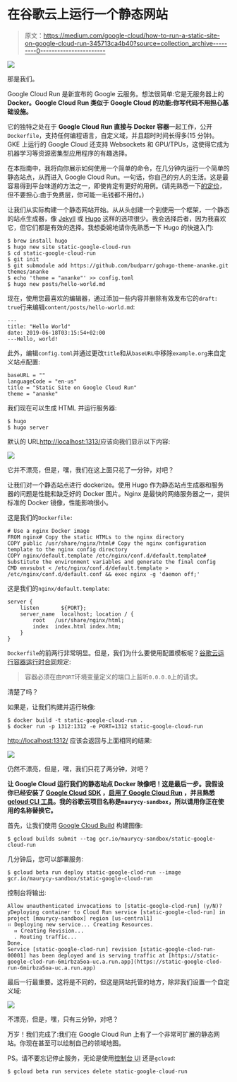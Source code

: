 # 在谷歌云上运行一个静态网站

> 原文：<https://medium.com/google-cloud/how-to-run-a-static-site-on-google-cloud-run-345713ca4b40?source=collection_archive---------0----------------------->

![](img/db991c7374934278b3f64d5aff7d71b1.png)

那是我们。

Google Cloud Run 是新宣布的 Google 云服务。想法很简单:它是无服务器上的 **Docker。Google Cloud Run 类似于 Google Cloud 的功能:你写代码不用担心基础设施。**

它的独特之处在于 **Google Cloud Run 直接与 Docker 容器**一起工作，公开`Dockerfile`，支持任何编程语言，自定义域，并且超时时间长得多(15 分钟)。GKE 上运行的 Google Cloud 还支持 Websockets 和 GPU/TPUs，这使得它成为机器学习等资源密集型应用程序的有趣选择。

在本指南中，我将向你展示如何使用一个简单的命令，在几分钟内运行一个简单的静态站点，从而进入 Google Cloud Run。一句话，你自己的穷人的生活。这是最容易得到平台味道的方法之一，即使肯定有更好的用例。(请先熟悉一下[的定价](https://cloud.google.com/run/pricing)，但不要担心:由于免费层，你可能一毛钱都不用付。)

让我们从实际构建一个静态网站开始。从从头创建一个到使用一个框架，一个静态的站点生成器，像 [Jekyll](https://jekyllrb.com/) 或 [Hugo](https://gohugo.io/) 这样的选项很少。我会选择后者，因为我喜欢它，但它们都是有效的选择。我想委婉地请你先熟悉一下 Hugo 的快速入门:

```
$ brew install hugo
$ hugo new site static-google-cloud-run
$ cd static-google-cloud-run
$ git init
$ git submodule add https://github.com/budparr/gohugo-theme-ananke.git themes/ananke
$ echo 'theme = "ananke"' >> config.toml
$ hugo new posts/hello-world.md
```

现在，使用您最喜欢的编辑器，通过添加一些内容并删除有效发布它的`draft: true`行来编辑`content/posts/hello-world.md`:

```
---
title: "Hello World"
date: 2019-06-18T03:15:54+02:00
---Hello, world!
```

此外，编辑`config.toml`并通过更改`title`和从`baseURL`中移除`example.org`来自定义站点配置:

```
baseURL = ""
languageCode = "en-us"
title = "Static Site on Google Cloud Run"
theme = "ananke"
```

我们现在可以生成 HTML 并运行服务器:

```
$ hugo
$ hugo server
```

默认的 URL[http://localhost:1313/](http://localhost:1313/)应该向我们显示以下内容:

![](img/a8dc770a17837b3a01927db42afd0ffa.png)

它并不漂亮，但是，嘿，我们在这上面只花了一分钟，对吧？

让我们对一个静态站点进行 dockerize。使用 Hugo 作为静态站点生成器和服务器的问题是性能和缺乏好的 Docker 图片。Nginx 是最快的网络服务器之一，提供标准的 Docker 镜像，性能影响很小。

这是我们的`Dockerfile:`

```
# Use a nginx Docker image
FROM nginx# Copy the static HTMLs to the nginx directory
COPY public /usr/share/nginx/html# Copy the nginx configuration template to the nginx config directory
COPY nginx/default.template /etc/nginx/conf.d/default.template# Substitute the environment variables and generate the final config
CMD envsubst < /etc/nginx/conf.d/default.template > /etc/nginx/conf.d/default.conf && exec nginx -g 'daemon off;'
```

这是我们的`nginx/default.template`:

```
server {
    listen       ${PORT};
    server_name  localhost; location / {
        root   /usr/share/nginx/html;
        index  index.html index.htm;
    }
}
```

`Dockerfile`的前两行非常明显。但是，我们为什么要使用配置模板呢？[谷歌云运行容器运行时合同](https://cloud.google.com/run/docs/reference/container-contract)规定:

> 容器必须在由`PORT`环境变量定义的端口上监听`0.0.0.0`上的请求。

清楚了吗？

如果是，让我们构建并运行映像:

```
$ docker build -t static-google-cloud-run .
$ docker run -p 1312:1312 -e PORT=1312 static-google-cloud-run
```

[http://localhost:1312/](http://localhost:1312/) 应该会返回与上面相同的结果:

![](img/4876c8c24ce82eeb7b4a95940cfeda12.png)

仍然不漂亮，但是，嘿，我们只花了两分钟，对吧？

**让 Google Cloud 运行我们的静态站点 Docker 映像吧！这是最后一步。我假设你已经安装了 [Google Cloud SDK](https://cloud.google.com/sdk/) ，[启用了 Google Cloud Run](https://console.cloud.google.com/marketplace/details/google-cloud-platform/cloud-run) ，并且熟悉 [gcloud CLI 工具](https://cloud.google.com/sdk/gcloud/)。我的谷歌云项目名称是`maurycy-sandbox`，所以请用你正在使用的名称替换它。**

首先，让我们使用 [Google Cloud Build](https://cloud.google.com/cloud-build/) 构建图像:

```
$ gcloud builds submit --tag gcr.io/maurycy-sandbox/static-google-cloud-run
```

几分钟后，您可以部署服务:

```
$ gcloud beta run deploy static-google-clod-run --image gcr.io/maurycy-sandbox/static-google-cloud-run
```

控制台将输出:

```
Allow unauthenticated invocations to [static-google-clod-run] (y/N)? yDeploying container to Cloud Run service [static-google-clod-run] in project [maurycy-sandbox] region [us-central1]
⠶ Deploying new service... Creating Resources.
  ⠶ Creating Revision...
  . Routing traffic...
Done.
Service [static-google-clod-run] revision [static-google-clod-run-00001] has been deployed and is serving traffic at [https://static-google-clod-run-6mirbza5oa-uc.a.run.app](https://static-google-clod-run-6mirbza5oa-uc.a.run.app)
```

最后一行最重要。这将是不同的，但这是网站托管的地方，除非我们设置一个自定义域:

![](img/780f0cc48fbe2d73c471b3b25ef73e44.png)

不漂亮，但是，嘿，只有三分钟，对吧？

万岁！我们完成了:我们在 Google Cloud Run 上有了一个非常可扩展的静态网站。你现在甚至可以绘制自己的领域地图。

PS。请不要忘记停止服务，无论是使用[控制台 UI](https://console.cloud.google.com/run) 还是`gcloud`:

```
$ gcloud beta run services delete static-google-cloud-run
```